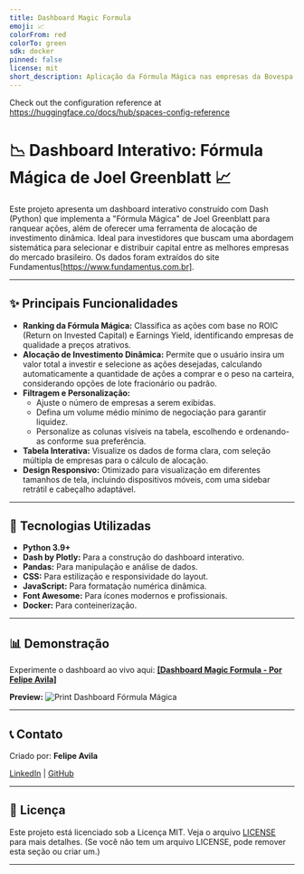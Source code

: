 ```yaml
---
title: Dashboard Magic Formula
emoji: 📈
colorFrom: red
colorTo: green
sdk: docker
pinned: false
license: mit
short_description: Aplicação da Fórmula Mágica nas empresas da Bovespa
---
```


Check out the configuration reference at https://huggingface.co/docs/hub/spaces-config-reference


# 📉 Dashboard Interativo: Fórmula Mágica de Joel Greenblatt 📈

Este projeto apresenta um dashboard interativo construído com Dash (Python) que implementa a "Fórmula Mágica" de Joel Greenblatt para ranquear ações, além de oferecer uma ferramenta de alocação de investimento dinâmica. Ideal para investidores que buscam uma abordagem sistemática para selecionar e distribuir capital entre as melhores empresas do mercado brasileiro. Os dados foram extraídos do site Fundamentus[https://www.fundamentus.com.br].

---

## ✨ Principais Funcionalidades

*   **Ranking da Fórmula Mágica:** Classifica as ações com base no ROIC (Return on Invested Capital) e Earnings Yield, identificando empresas de qualidade a preços atrativos.
*   **Alocação de Investimento Dinâmica:** Permite que o usuário insira um valor total a investir e selecione as ações desejadas, calculando automaticamente a quantidade de ações a comprar e o peso na carteira, considerando opções de lote fracionário ou padrão.
*   **Filtragem e Personalização:**
    *   Ajuste o número de empresas a serem exibidas.
    *   Defina um volume médio mínimo de negociação para garantir liquidez.
    *   Personalize as colunas visíveis na tabela, escolhendo e ordenando-as conforme sua preferência.
*   **Tabela Interativa:** Visualize os dados de forma clara, com seleção múltipla de empresas para o cálculo de alocação.
*   **Design Responsivo:** Otimizado para visualização em diferentes tamanhos de tela, incluindo dispositivos móveis, com uma sidebar retrátil e cabeçalho adaptável.

---

## 🚀 Tecnologias Utilizadas

*   **Python 3.9+**
*   **Dash by Plotly:** Para a construção do dashboard interativo.
*   **Pandas:** Para manipulação e análise de dados.
*   **CSS:** Para estilização e responsividade do layout.
*   **JavaScript:** Para formatação numérica dinâmica. 
*   **Font Awesome:** Para ícones modernos e profissionais.
*   **Docker:** Para conteinerização.

---

## 📊 Demonstração

Experimente o dashboard ao vivo aqui:
[**[Dashboard Magic Formula - Por Felipe Avila]**](https://huggingface.co/spaces/felipe-avila/dashboard_magic_formula)

**Preview:**
![Print Dashboard Fórmula Mágica](https://github.com/user-attachments/assets/3a835908-687c-4b2d-b956-939a1f1829ba)

---

## 📞 Contato

Criado por: **Felipe Avila**

[<i class="fab fa-linkedin"></i> LinkedIn](https://www.linkedin.com/in/avilafelipe/) | [<i class="fab fa-github"></i> GitHub](https://github.com/f-avila-84)

---

## 📄 Licença

Este projeto está licenciado sob a Licença MIT. Veja o arquivo [LICENSE](LICENSE) para mais detalhes. (Se você não tem um arquivo LICENSE, pode remover esta seção ou criar um.)

---
